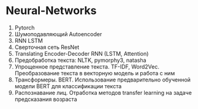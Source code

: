 # Neural-Networks

1. Pytorch
2. Шумоподавляющий Autoencoder
3. RNN LSTM
4. Cверточная сеть ResNet
5. Translating Encoder-Decoder RNN (LSTM, Attention)
6. Предобработка текста: NLTK, pymorphy3, natasha
7. Упрощенное представление текста. TF-IDF, Word2Vec. Преобразование текста в векторную модель и работа с ним
8. Трансформеры. BERT. Использование предварительно обученной модели BERT для классификации текста
9. Распознавание лиц. Отработка методов transfer learning на задаче предсказания возраста
